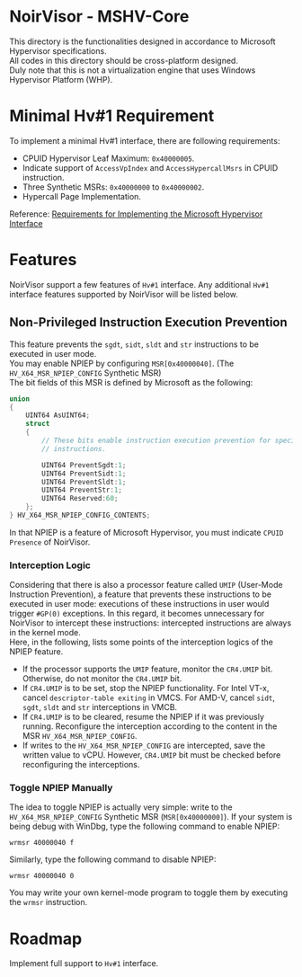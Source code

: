 # NoirVisor - MSHV-Core
This directory is the functionalities designed in accordance to Microsoft Hypervisor specifications. <br>
All codes in this directory should be cross-platform designed. <br>
Duly note that this is not a virtualization engine that uses Windows Hypervisor Platform (WHP).

# Minimal Hv#1 Requirement
To implement a minimal Hv#1 interface, there are following requirements: <br>
- CPUID Hypervisor Leaf Maximum: `0x40000005`.
- Indicate support of `AccessVpIndex` and `AccessHypercallMsrs` in CPUID instruction.
- Three Synthetic MSRs: `0x40000000` to `0x40000002`.
- Hypercall Page Implementation.

Reference: [Requirements for Implementing the Microsoft Hypervisor Interface](https://raw.githubusercontent.com/MicrosoftDocs/Virtualization-Documentation/master/tlfs/Requirements%20for%20Implementing%20the%20Microsoft%20Hypervisor%20Interface.pdf)

# Features
NoirVisor support a few features of `Hv#1` interface. Any additional `Hv#1` interface features supported by NoirVisor will be listed below.

## Non-Privileged Instruction Execution Prevention
This feature prevents the `sgdt`, `sidt`, `sldt` and `str` instructions to be executed in user mode. <br>
You may enable NPIEP by configuring `MSR[0x40000040]`. (The `HV_X64_MSR_NPIEP_CONFIG` Synthetic MSR) <br>
The bit fields of this MSR is defined by Microsoft as the following:
```C
union
{
    UINT64 AsUINT64;
    struct
    {
        // These bits enable instruction execution prevention for specific
        // instructions.

        UINT64 PreventSgdt:1;
        UINT64 PreventSidt:1;
        UINT64 PreventSldt:1;
        UINT64 PreventStr:1;
        UINT64 Reserved:60;
    };
} HV_X64_MSR_NPIEP_CONFIG_CONTENTS;
```
In that NPIEP is a feature of Microsoft Hypervisor, you must indicate `CPUID Presence` of NoirVisor.

### Interception Logic
Considering that there is also a processor feature called `UMIP` (User-Mode Instruction Prevention), a feature that prevents these instructions to be executed in user mode: executions of these instructions in user would trigger `#GP(0)` exceptions. In this regard, it becomes unnecessary for NoirVisor to intercept these instructions: intercepted instructions are always in the kernel mode. <br>
Here, in the following, lists some points of the interception logics of the NPIEP feature.

- If the processor supports the `UMIP` feature, monitor the `CR4.UMIP` bit. Otherwise, do not monitor the `CR4.UMIP` bit.
- If `CR4.UMIP` is to be set, stop the NPIEP functionality. For Intel VT-x, cancel `descriptor-table exiting` in VMCS. For AMD-V, cancel `sidt`, `sgdt`, `sldt` and `str` interceptions in VMCB.
- If `CR4.UMIP` is to be cleared, resume the NPIEP if it was previously running. Reconfigure the interception according to the content in the MSR `HV_X64_MSR_NPIEP_CONFIG`.
- If writes to the `HV_X64_MSR_NPIEP_CONFIG` are intercepted, save the written value to vCPU. However, `CR4.UMIP` bit must be checked before reconfiguring the interceptions.

### Toggle NPIEP Manually
The idea to toggle NPIEP is actually very simple: write to the `HV_X64_MSR_NPIEP_CONFIG` Synthetic MSR (`MSR[0x40000000]`). If your system is being debug with WinDbg, type the following command to enable NPIEP:
```
wrmsr 40000040 f
```
Similarly, type the following command to disable NPIEP:
```
wrmsr 40000040 0
```
You may write your own kernel-mode program to toggle them by executing the `wrmsr` instruction.

# Roadmap
Implement full support to `Hv#1` interface.